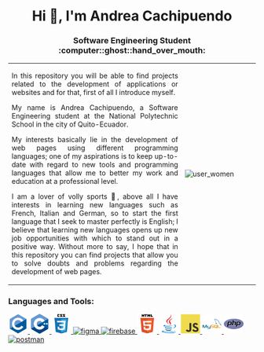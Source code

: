 <h1 align="center">Hi 👋, I'm Andrea Cachipuendo</h1>
<h3 align="center">Software Engineering Student :computer::ghost::hand_over_mouth:</h3> 

<table class="table" border-collapse:"none">
  <tbody>
    <tr>
      <td align="justify" width="70%">
        <p font: "caption" font-size:"smaller">
        In this repository you will be able to find projects related to the development of applications or websites and for that, first of all I introduce myself.

My name is Andrea Cachipuendo, a Software Engineering student at the National Polytechnic School in the city of Quito-Ecuador.

My interests basically lie in the development of web pages using different programming languages; one of my aspirations is to keep up-to-date with regard to new tools and programming languages that allow me to better my work and education at a professional level.

I am a lover of volly sports 🏐, above all I have interests in learning new languages such as French, Italian and German, so to start the first language that I seek to master perfectly is English; I believe that learning new languages opens up new job opportunities with which to stand out in a positive way. Without more to say, I hope that in this repository you can find projects that allow you to solve doubts and problems regarding the development of web pages.
        </p>
      </td>
      <td width="100">
        <a target="_blank" rel="noreferrer"> 
          <img src="https://user-images.githubusercontent.com/49161433/234620436-f5287836-596a-4d1c-b782-1d94cc916acb.png" alt="user_women" width="400" height="420"/> 
        </a> 
      </td>
    </tr>
  </tbody>
</table>

<h3 align="left">Languages and Tools:</h3>
<p align="left"> 
  <a href="https://www.cprogramming.com/" target="_blank" rel="noreferrer"> 
    <img src="https://raw.githubusercontent.com/devicons/devicon/master/icons/c/c-original.svg" alt="c" width="40" height="40"/> 
  </a> 
  <a href="https://www.w3schools.com/cpp/" target="_blank" rel="noreferrer"> 
    <img src="https://raw.githubusercontent.com/devicons/devicon/master/icons/cplusplus/cplusplus-original.svg" alt="cplusplus" width="40" height="40"/> 
  </a> 
  <a href="https://www.w3schools.com/css/" target="_blank" rel="noreferrer"> 
    <img src="https://raw.githubusercontent.com/devicons/devicon/master/icons/css3/css3-original-wordmark.svg" alt="css3" width="40" height="40"/> 
  </a> 
  <a href="https://www.figma.com/" target="_blank" rel="noreferrer"> 
    <img src="https://www.vectorlogo.zone/logos/figma/figma-icon.svg" alt="figma" width="40" height="40"/> 
  </a> 
  <a href="https://firebase.google.com/" target="_blank" rel="noreferrer"> 
    <img src="https://www.vectorlogo.zone/logos/firebase/firebase-icon.svg" alt="firebase" width="40" height="40"/> 
  </a> 
  <a href="https://www.w3.org/html/" target="_blank" rel="noreferrer"> 
    <img src="https://raw.githubusercontent.com/devicons/devicon/master/icons/html5/html5-original-wordmark.svg" alt="html5" width="40" height="40"/> 
  </a> 
  <a href="https://www.java.com" target="_blank" rel="noreferrer"> 
    <img src="https://raw.githubusercontent.com/devicons/devicon/master/icons/java/java-original.svg" alt="java" width="40" height="40"/> 
  </a> 
  <a href="https://developer.mozilla.org/en-US/docs/Web/JavaScript" target="_blank" rel="noreferrer"> 
    <img src="https://raw.githubusercontent.com/devicons/devicon/master/icons/javascript/javascript-original.svg" alt="javascript" width="40" height="40"/> 
  </a> 
  <a href="https://www.mysql.com/" target="_blank" rel="noreferrer"> 
    <img src="https://raw.githubusercontent.com/devicons/devicon/master/icons/mysql/mysql-original-wordmark.svg" alt="mysql" width="40" height="40"/> 
  </a> 
  <a href="https://www.php.net" target="_blank" rel="noreferrer"> 
    <img src="https://raw.githubusercontent.com/devicons/devicon/master/icons/php/php-original.svg" alt="php" width="40" height="40"/> 
  </a> 
  <a href="https://postman.com" target="_blank" rel="noreferrer"> 
    <img src="https://www.vectorlogo.zone/logos/getpostman/getpostman-icon.svg" alt="postman" width="40" height="40"/> 
  </a> 
</p>


<!--
**andreavs05/andreavs05** is a ✨ _special_ ✨ repository because its `README.md` (this file) appears on your GitHub profile.

Here are some ideas to get you started:


- 👯 I’m looking to collaborate on ...
- 🤔 I’m looking for help with ...
- 💬 Ask me about ...
- 📫 How to reach me: ...
- 😄 Pronouns: ...
- ⚡ Fun fact: ...
-->

